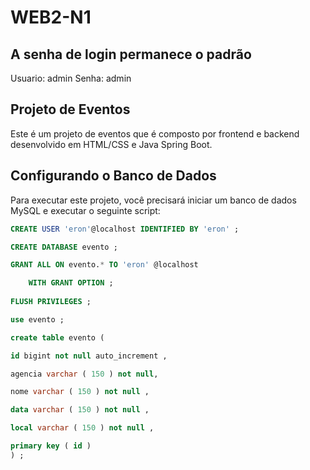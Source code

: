 # WEB2-N1

## A senha de login permanece o padrão 
Usuario: admin 
Senha: admin

## Projeto de Eventos

Este é um projeto de eventos que é composto por frontend e backend desenvolvido em HTML/CSS e Java Spring Boot.

## Configurando o Banco de Dados

Para executar este projeto, você precisará iniciar um banco de dados MySQL e executar o seguinte script:

```sql
CREATE USER 'eron'@localhost IDENTIFIED BY 'eron' ;

CREATE DATABASE evento ;

GRANT ALL ON evento.* TO 'eron' @localhost

    WITH GRANT OPTION ;
    
FLUSH PRIVILEGES ;

use evento ;

create table evento (

id bigint not null auto_increment ,

agencia varchar ( 150 ) not null,

nome varchar ( 150 ) not null ,

data varchar ( 150 ) not null ,

local varchar ( 150 ) not null ,

primary key ( id )
) ;
